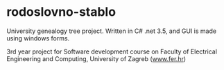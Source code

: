 rodoslovno-stablo
=================

University genealogy tree project. Written in C# .net 3.5, and GUI is made using windows forms.

3rd year project for Software development course on Faculty of Electrical Engineering and Computing, University of Zagreb (www.fer.hr)
